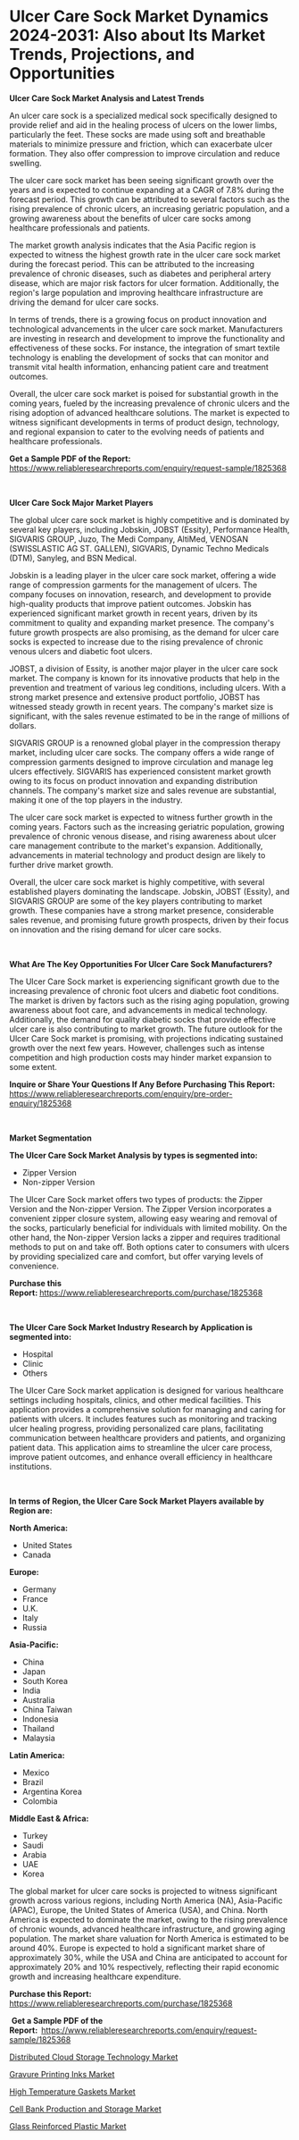 <p><h1>Ulcer Care Sock Market Dynamics 2024-2031: Also about Its Market Trends, Projections, and Opportunities</h1></p><p><strong>Ulcer Care Sock Market Analysis and Latest Trends</strong></p>
<p><p>An ulcer care sock is a specialized medical sock specifically designed to provide relief and aid in the healing process of ulcers on the lower limbs, particularly the feet. These socks are made using soft and breathable materials to minimize pressure and friction, which can exacerbate ulcer formation. They also offer compression to improve circulation and reduce swelling.</p><p>The ulcer care sock market has been seeing significant growth over the years and is expected to continue expanding at a CAGR of 7.8% during the forecast period. This growth can be attributed to several factors such as the rising prevalence of chronic ulcers, an increasing geriatric population, and a growing awareness about the benefits of ulcer care socks among healthcare professionals and patients.</p><p>The market growth analysis indicates that the Asia Pacific region is expected to witness the highest growth rate in the ulcer care sock market during the forecast period. This can be attributed to the increasing prevalence of chronic diseases, such as diabetes and peripheral artery disease, which are major risk factors for ulcer formation. Additionally, the region's large population and improving healthcare infrastructure are driving the demand for ulcer care socks.</p><p>In terms of trends, there is a growing focus on product innovation and technological advancements in the ulcer care sock market. Manufacturers are investing in research and development to improve the functionality and effectiveness of these socks. For instance, the integration of smart textile technology is enabling the development of socks that can monitor and transmit vital health information, enhancing patient care and treatment outcomes.</p><p>Overall, the ulcer care sock market is poised for substantial growth in the coming years, fueled by the increasing prevalence of chronic ulcers and the rising adoption of advanced healthcare solutions. The market is expected to witness significant developments in terms of product design, technology, and regional expansion to cater to the evolving needs of patients and healthcare professionals.</p></p>
<p><strong>Get a Sample PDF of the Report:&nbsp;</strong> <a href="https://www.reliableresearchreports.com/enquiry/request-sample/1825368">https://www.reliableresearchreports.com/enquiry/request-sample/1825368</a></p>
<p>&nbsp;</p>
<p><strong>Ulcer Care Sock Major Market Players</strong></p>
<p><p>The global ulcer care sock market is highly competitive and is dominated by several key players, including Jobskin, JOBST (Essity), Performance Health, SIGVARIS GROUP, Juzo, The Medi Company, AltiMed, VENOSAN (SWISSLASTIC AG ST. GALLEN), SIGVARIS, Dynamic Techno Medicals (DTM), Sanyleg, and BSN Medical.</p><p>Jobskin is a leading player in the ulcer care sock market, offering a wide range of compression garments for the management of ulcers. The company focuses on innovation, research, and development to provide high-quality products that improve patient outcomes. Jobskin has experienced significant market growth in recent years, driven by its commitment to quality and expanding market presence. The company's future growth prospects are also promising, as the demand for ulcer care socks is expected to increase due to the rising prevalence of chronic venous ulcers and diabetic foot ulcers.</p><p>JOBST, a division of Essity, is another major player in the ulcer care sock market. The company is known for its innovative products that help in the prevention and treatment of various leg conditions, including ulcers. With a strong market presence and extensive product portfolio, JOBST has witnessed steady growth in recent years. The company's market size is significant, with the sales revenue estimated to be in the range of millions of dollars.</p><p>SIGVARIS GROUP is a renowned global player in the compression therapy market, including ulcer care socks. The company offers a wide range of compression garments designed to improve circulation and manage leg ulcers effectively. SIGVARIS has experienced consistent market growth owing to its focus on product innovation and expanding distribution channels. The company's market size and sales revenue are substantial, making it one of the top players in the industry.</p><p>The ulcer care sock market is expected to witness further growth in the coming years. Factors such as the increasing geriatric population, growing prevalence of chronic venous disease, and rising awareness about ulcer care management contribute to the market's expansion. Additionally, advancements in material technology and product design are likely to further drive market growth.</p><p>Overall, the ulcer care sock market is highly competitive, with several established players dominating the landscape. Jobskin, JOBST (Essity), and SIGVARIS GROUP are some of the key players contributing to market growth. These companies have a strong market presence, considerable sales revenue, and promising future growth prospects, driven by their focus on innovation and the rising demand for ulcer care socks.</p></p>
<p>&nbsp;</p>
<p><strong>What Are The Key Opportunities For Ulcer Care Sock Manufacturers?</strong></p>
<p><p>The Ulcer Care Sock market is experiencing significant growth due to the increasing prevalence of chronic foot ulcers and diabetic foot conditions. The market is driven by factors such as the rising aging population, growing awareness about foot care, and advancements in medical technology. Additionally, the demand for quality diabetic socks that provide effective ulcer care is also contributing to market growth. The future outlook for the Ulcer Care Sock market is promising, with projections indicating sustained growth over the next few years. However, challenges such as intense competition and high production costs may hinder market expansion to some extent.</p></p>
<p><strong>Inquire or Share Your Questions If Any Before Purchasing This Report:</strong> <a href="https://www.reliableresearchreports.com/enquiry/pre-order-enquiry/1825368">https://www.reliableresearchreports.com/enquiry/pre-order-enquiry/1825368</a></p>
<p>&nbsp;</p>
<p><strong>Market Segmentation</strong></p>
<p><strong>The Ulcer Care Sock Market Analysis by types is segmented into:</strong></p>
<p><ul><li>Zipper Version</li><li>Non-zipper Version</li></ul></p>
<p><p>The Ulcer Care Sock market offers two types of products: the Zipper Version and the Non-zipper Version. The Zipper Version incorporates a convenient zipper closure system, allowing easy wearing and removal of the socks, particularly beneficial for individuals with limited mobility. On the other hand, the Non-zipper Version lacks a zipper and requires traditional methods to put on and take off. Both options cater to consumers with ulcers by providing specialized care and comfort, but offer varying levels of convenience.</p></p>
<p><strong>Purchase this Report:&nbsp;</strong><a href="https://www.reliableresearchreports.com/purchase/1825368">https://www.reliableresearchreports.com/purchase/1825368</a></p>
<p>&nbsp;</p>
<p><strong>The Ulcer Care Sock Market Industry Research by Application is segmented into:</strong></p>
<p><ul><li>Hospital</li><li>Clinic</li><li>Others</li></ul></p>
<p><p>The Ulcer Care Sock market application is designed for various healthcare settings including hospitals, clinics, and other medical facilities. This application provides a comprehensive solution for managing and caring for patients with ulcers. It includes features such as monitoring and tracking ulcer healing progress, providing personalized care plans, facilitating communication between healthcare providers and patients, and organizing patient data. This application aims to streamline the ulcer care process, improve patient outcomes, and enhance overall efficiency in healthcare institutions.</p></p>
<p>&nbsp;</p>
<p><strong>In terms of Region, the Ulcer Care Sock Market Players available by Region are:</strong></p>
<p>
    <p> <strong> North America: </strong>
        <ul>
            <li>United States</li>
            <li>Canada</li>
        </ul>
        </p> 
    <p> <strong> Europe: </strong>
        <ul>
            <li>Germany</li>
            <li>France</li>
            <li>U.K.</li>
            <li>Italy</li>
            <li>Russia</li>
        </ul>
        </p> 
    <p> <strong> Asia-Pacific: </strong>
        <ul>
            <li>China</li>
            <li>Japan</li>
            <li>South Korea</li>
            <li>India</li>
            <li>Australia</li>
            <li>China Taiwan</li>
            <li>Indonesia</li>
            <li>Thailand</li>
            <li>Malaysia</li>
        </ul>
        </p> 
    <p> <strong> Latin America: </strong>
        <ul>
            <li>Mexico</li>
            <li>Brazil</li>
            <li>Argentina Korea</li>
            <li>Colombia</li>
        </ul>
        </p> 
    <p> <strong> Middle East & Africa: </strong>
        <ul>
            <li>Turkey</li>
            <li>Saudi</li>
            <li>Arabia</li>
            <li>UAE</li>
            <li>Korea</li>
        </ul>
    </p>
    </p>
<p><p>The global market for ulcer care socks is projected to witness significant growth across various regions, including North America (NA), Asia-Pacific (APAC), Europe, the United States of America (USA), and China. North America is expected to dominate the market, owing to the rising prevalence of chronic wounds, advanced healthcare infrastructure, and growing aging population. The market share valuation for North America is estimated to be around 40%. Europe is expected to hold a significant market share of approximately 30%, while the USA and China are anticipated to account for approximately 20% and 10% respectively, reflecting their rapid economic growth and increasing healthcare expenditure.</p></p>
<p><strong>Purchase this Report: </strong><a href="https://www.reliableresearchreports.com/purchase/1825368">https://www.reliableresearchreports.com/purchase/1825368</a></p>
<p>&nbsp;<strong>Get a Sample PDF of the Report:&nbsp;&nbsp;</strong><a href="https://www.reliableresearchreports.com/enquiry/request-sample/1825368">https://www.reliableresearchreports.com/enquiry/request-sample/1825368</a></p>
<p><strong></strong></p>
<p><p><a href="https://github.com/bracarafogo/Market-Research-Report-List-1/blob/main/distributed-cloud-storage-technology-market.md">Distributed Cloud Storage Technology Market</a></p><p><a href="https://medium.com/@vrahul.reportprime/gravure-printing-inks-market-insight-market-trends-growth-forecasted-from-2024-to-2031-fb9bb1d23a4f">Gravure Printing Inks Market</a></p><p><a href="https://medium.com/@vrahul.reportprime/high-temperature-gaskets-market-size-and-market-trends-complete-industry-overview-2024-to-2031-2b9d853fb3de">High Temperature Gaskets Market</a></p><p><a href="https://github.com/antony131rp/Market-Research-Report-List-1/blob/main/cell-bank-production-and-storage-market.md">Cell Bank Production and Storage Market</a></p><p><a href="https://medium.com/@vrahul.reportprime/glass-reinforced-plastic-market-outlook-industry-overview-and-forecast-2024-to-2031-14e36966889a">Glass Reinforced Plastic Market</a></p></p>